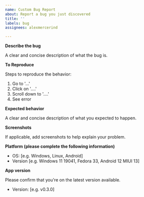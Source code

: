 ```yaml
---
name: Custom Bug Report
about: Report a bug you just discovered
title: ''
labels: bug
assignees: alexmercerind

---
```


**Describe the bug**

A clear and concise description of what the bug is.

**To Reproduce**

Steps to reproduce the behavior:
1. Go to '...'
2. Click on '....'
3. Scroll down to '....'
4. See error

**Expected behavior**

A clear and concise description of what you expected to happen.

**Screenshots**

If applicable, add screenshots to help explain your problem.

**Platform (please complete the following information)**

- OS: [e.g. Windows, Linux, Android]
- Version [e.g. Windows 11 19041, Fedora 33, Android 12 MIUI 13]

**App version**

Please confirm that you're on the latest version available.

- Version: [e.g. v0.3.0]
